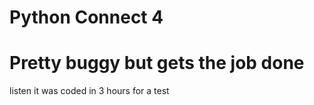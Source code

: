 # Python Connect 4

# Pretty buggy but gets the job done
   listen it was coded in 3 hours for a test 


